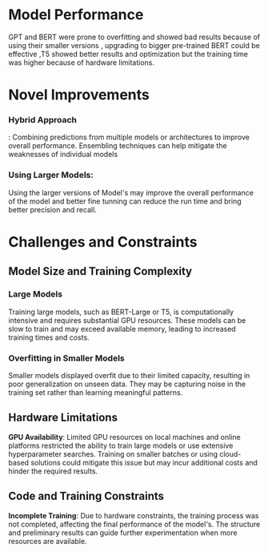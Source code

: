 # Model Performance
GPT and BERT were prone to overfitting and showed bad results because of using their smaller versions , upgrading to bigger pre-trained BERT could be effective ,T5 showed better results and optimization but the training time was higher because of hardware limitations.

# Novel Improvements
### Hybrid Approach
: Combining predictions from multiple models or architectures to improve overall performance. Ensembling techniques can help mitigate the weaknesses of individual models
### Using Larger Models:
Using the larger versions of Model's may improve the overall performance of the model and better fine tunning can reduce the run time and bring better precision and recall.

# Challenges and Constraints

## Model Size and Training Complexity

### Large Models

Training large models, such as BERT-Large or T5, is computationally intensive and requires substantial GPU resources. These models can be slow to train and may exceed available memory, leading to increased training times and costs.

### Overfitting in Smaller Models

Smaller models displayed overfit due to their limited capacity, resulting in poor generalization on unseen data. They may be capturing noise in the training set rather than learning meaningful patterns.

## Hardware Limitations

**GPU Availability**: Limited GPU resources on local machines and online platforms restricted the ability to train large models or use extensive hyperparameter searches. Training on smaller batches or using cloud-based solutions could  mitigate this issue but may incur additional costs and hinder the required results.

## Code and Training Constraints

**Incomplete Training**: Due to hardware constraints, the training process was not  completed, affecting the final performance of the model's. The structure and preliminary results can guide further experimentation when more resources are available.
